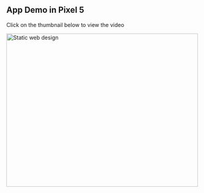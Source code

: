 ## App Demo in Pixel 5

Click on the thumbnail below to view the video

<a href="http://www.youtube.com/watch?v=mNFMTNwQij0" target="_blank"><img src="http://img.youtube.com/vi/mNFMTNwQij0/0.jpg" 
alt="Static web design" width="500" height="400"/></a>


